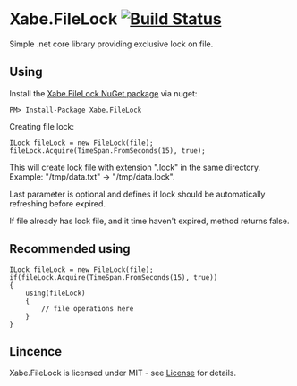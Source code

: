 # Xabe.FileLock  [![Build Status](https://travis-ci.org/tomaszzmuda/Xabe.FileLock.svg?branch=master)](https://travis-ci.org/tomaszzmuda/Xabe.FileLock)

Simple .net core library providing exclusive lock on file.

## Using ##

Install the [Xabe.FileLock NuGet package](https://www.nuget.org/packages/Xabe.FileLock "") via nuget:

	PM> Install-Package Xabe.FileLock
	
Creating file lock:

	ILock fileLock = new FileLock(file);
	fileLock.Acquire(TimeSpan.FromSeconds(15), true);
	
This will create lock file with extension ".lock" in the same directory. Example: "/tmp/data.txt" -> "/tmp/data.lock".

Last parameter is optional and defines if lock should be automatically refreshing before expired.

If file already has lock file, and it time haven't expired, method returns false.

## Recommended using ##

	ILock fileLock = new FileLock(file);
	if(fileLock.Acquire(TimeSpan.FromSeconds(15), true))
	{
		using(fileLock)
		{
			// file operations here
		}
	}
	
## Lincence ## 

Xabe.FileLock is licensed under MIT - see [License](License.md) for details.
